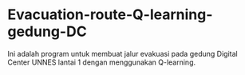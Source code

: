# Evacuation-route-Q-learning-gedung-DC
Ini adalah program untuk membuat jalur evakuasi pada gedung Digital Center UNNES lantai 1 dengan menggunakan Q-learning.
